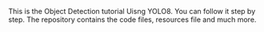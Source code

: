 This is the Object Detection tutorial Uisng YOLO8. You can follow it step by step. The repository contains the code files, resources file and much more.
